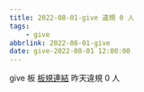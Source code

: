 ```yaml
---
title: 2022-08-01-give 違規 0 人
tags:
    - give
abbrlink: 2022-08-01-give
date: give-2022-08-01 12:00:00
---
```

give 板 [板規連結](https://www.ptt.cc/bbs/give/M.1612495900.A.C32.html)
昨天違規 0 人
